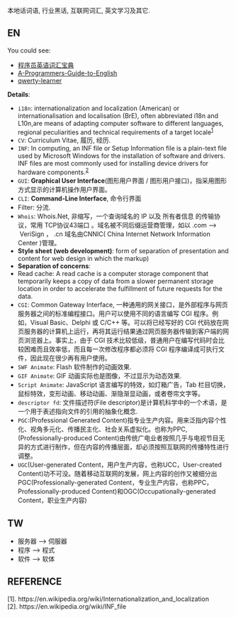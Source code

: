 本地话词语, 行业黑话, 互联网词汇, 英文学习及其它.

## EN

You could see:

- [程序员英语词汇宝典](https://github.com/Wei-Xia/most-frequent-technology-english-words)
- [A-Programmers-Guide-to-English](https://github.com/yujiangshui/A-Programmers-Guide-to-English)
- [qwerty-learner](https://github.com/Kaiyiwing/qwerty-learner)

**Details**:

- `i18n`: internationalization and localization (American) or internationalisation and localisation (BrE), often abbreviated i18n and L10n,are means of adapting computer software to different languages, regional peculiarities and technical requirements of a target locale<sup>[1](#j1)</sup>
- `CV`: Curriculum Vitae, 履历, 经历.
- `INF`: In computing, an INF file or Setup Information file is a plain-text file used by Microsoft Windows for the installation of software and drivers. INF files are most commonly used for installing device drivers for hardware components.<sup>[2](#j2)</sup>
- `GUI`: **Graphical User Interface**(图形用户界面 / 图形用户接口)，指采用图形方式显示的计算机操作用户界面。
- `CLI`: **Command-Line Interface**, 命令行界面
- Filter: 分流.
- `Whois`: Whois.Net, 非缩写，一个查询域名的 IP 以及 所有者信息 的传输协议，常用 TCP协议43端口 。域名被不同后缀运营商管理，如以 .com —>  VeriSign ， .cn 域名由CNNIC( China Internet Network Information Center )管理。
- **Style sheet (web development)**:  form of separation of presentation and content for web design in which the markup) 
- **Separation of concerns**: 
- Read cache: A read cache is a computer storage component that temporarily keeps a copy of data from a slower permanent storage location in order to accelerate the fulfillment of future requests for the data. 
- `CGI`: Common Gateway Interface, 一种通用的网关接口，是外部程序与网页服务器之间的标准编程接口。用户可以使用不同的语言编写 CGI 程序。例如，Visual Basic、Delphi 或 C/C++ 等。可以将已经写好的 CGI 代码放在网页服务器的计算机上运行，再将其运行结果通过网页服务器传输到客户端的网页浏览器上。事实上，由于 CGI 技术比较低级，普通用户在编写代码时会比较困难而且效率低，而且每一次修改程序都必须将 CGI 程序编译成可执行文件，因此现在很少再有用户使用。
- `SWF Animate`: Flash 软件制作的动画效果.
- `GIF Animate`: GIF 动画实际也是图像，不过显示为动态效果.
- `Script Animate`: JavaScript 语言编写的特效，如灯箱广告，Tab 栏目切换，鼠标特效，变形动画、移动动画、渐隐渐显动画，或者卷帘文字等。
- `descriptor fd`: 文件描述符(File descriptor)是计算机科学中的一个术语，是一个用于表述指向文件的引用的抽象化概念.
- `PGC`:(Professional Generated Content)指专业生产内容。用来泛指内容个性化、视角多元化、传播民主化、社会关系虚拟化。也称为PPC,(Professionally-produced Content)由传统广电业者按照几乎与电视节目无异的方式进行制作，但在内容的传播层面，却必须按照互联网的传播特性进行调整。
- `UGC`(User-generated Content，用户生产内容，也称UCC，User-created Content)功不可没。随着移动互联网的发展，网上内容的创作又被细分出PGC(Professionally-generated Content，专业生产内容，也称PPC，Professionally-produced Content)和OGC(Occupationally-generated Content，职业生产内容)

## TW

- 服务器 —> 伺服器
- 程序 --> 程式
- 软件 --> 软体

## REFERENCE

<div id="j1">[1]. https://en.wikipedia.org/wiki/Internationalization_and_localization</div>
<div id="j2">[2]. https://en.wikipedia.org/wiki/INF_file<div>
